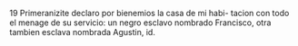 19
Primeranizite declaro por bienemios la casa de mi
habi-
tacion con todo el menage de su servicio: un negro esclavo nombrado
Francisco, otra tambien esclava nombrada Agustin, id.